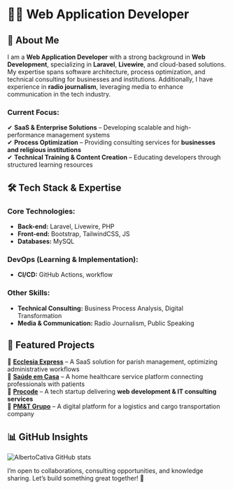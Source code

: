 # 👨‍💻 Web Application Developer 

## 🚀 About Me  
I am a **Web Application Developer** with a strong background in **Web Development**, specializing in **Laravel**, **Livewire**, and cloud-based solutions. My expertise spans software architecture, process optimization, and technical consulting for businesses and institutions. Additionally, I have experience in **radio journalism**, leveraging media to enhance communication in the tech industry.  

### **Current Focus:**  
✔ **SaaS & Enterprise Solutions** – Developing scalable and high-performance management systems  
✔ **Process Optimization** – Providing consulting services for **businesses and religious institutions**  
✔ **Technical Training & Content Creation** – Educating developers through structured learning resources  


## 🛠️ Tech Stack & Expertise  

### **Core Technologies:**  
- **Back-end:** Laravel, Livewire, PHP  
- **Front-end:** Bootstrap, TailwindCSS, JS  
- **Databases:** MySQL  

### **DevOps (Learning & Implementation):**  
- **CI/CD:** GitHub Actions, workflow  

### **Other Skills:**  
- **Technical Consulting:** Business Process Analysis, Digital Transformation  
- **Media & Communication:** Radio Journalism, Public Speaking  


## 🌟 Featured Projects  

📌 **[Ecclesia Express](#)** – A SaaS solution for parish management, optimizing administrative workflows  
📌 **[Saúde em Casa](#)** – A home healthcare service platform connecting professionals with patients  
📌 **[Procode](#)** – A tech startup delivering **web development & IT consulting services**  
📌 **[PM&T Grupo](#)** – A digital platform for a logistics and cargo transportation company  


## 📊 GitHub Insights  
![AlbertoCativa GitHub stats](https://github-readme-stats.vercel.app/api?username=albertocativa&show_icons=true&theme=radical)

I’m open to collaborations, consulting opportunities, and knowledge sharing. Let’s build something great together! 🚀  







